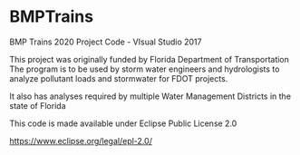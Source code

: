 # BMPTrains
BMP Trains 2020 Project Code - VIsual Studio 2017

This project was originally funded by Florida Department of Transportation
The program is to be used by storm water engineers and hydrologists to 
analyze pollutant loads and stormwater for FDOT projects.

It also has analyses required by multiple Water Management Districts 
in the state of Florida

This code is made available under Eclipse Public License 2.0

https://www.eclipse.org/legal/epl-2.0/
